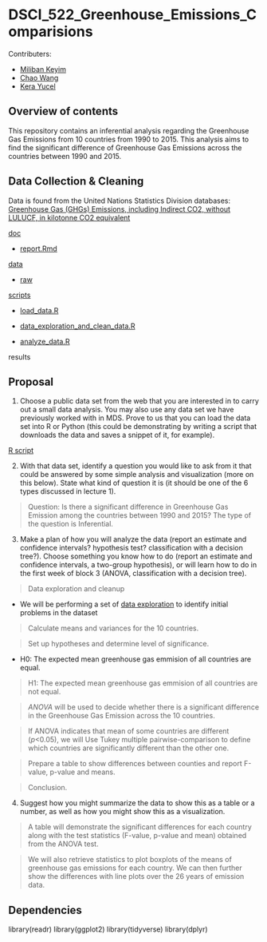 # DSCI_522_Greenhouse_Emissions_Comparisions

Contributers:
- [Miliban Keyim](https://github.com/mkeyim)
- [Chao Wang](https://github.com/chaomander2018)
- [Kera Yucel](https://github.com/K3ra-y)  

## Overview of contents

This repository contains an inferential analysis regarding the Greenhouse Gas Emissions from 10 countries from 1990 to 2015. This analysis aims to find the significant difference of Greenhouse Gas Emissions across the countries between 1990 and 2015.


## Data Collection & Cleaning

Data is found from the United Nations Statistics Division databases: [Greenhouse Gas (GHGs) Emissions, including Indirect CO2, without LULUCF, in kilotonne CO2 equivalent](http://data.un.org/Data.aspx?d=GHG&f=seriesID%3aGH2)

[doc]()

  - [report.Rmd]()

[data](https://github.com/UBC-MDS/DSCI_522_greenhouse_emissions_comparisons/tree/master/data)
  - [raw](https://github.com/mkeyim/kyoto-greenhouse-emissions/tree/master/data/raw)

[scripts](https://github.com/UBC-MDS/DSCI_522_greenhouse_emissions_comparisons/tree/master/scripts)
  - [load_data.R]()
  
  - [data_exploration_and_clean_data.R]()

  - [analyze_data.R]()

results
  

## Proposal

1. Choose a public data set from the web that you are interested in to carry out a small data analysis. You may also use any data set we have previously worked with in MDS. Prove to us that you can load the data set into R or Python (this could be demonstrating by writing a script that downloads the data and saves a snippet of it, for example).


[R script](https://github.com/UBC-MDS/DSCI_522_greenhouse_emissions_comparisons/blob/master/scripts/2018-11-14_DSCI_522_project_data_GH_Import-data.R)


2. With that data set, identify a question you would like to ask from it that could be answered by some simple analysis and visualization (more on this below). State what kind of question it is (it should be one of the 6 types discussed in lecture 1).

> Question: Is there a significant difference in Greenhouse Gas Emission among the countries between 1990 and 2015? The type of the question is Inferential.

3. Make a plan of how you will analyze the data (report an estimate and confidence intervals? hypothesis test? classification with a decision tree?). Choose something you know how to do (report an estimate and confidence intervals, a two-group hypothesis), or will learn how to do in the first week of block 3 (ANOVA, classification with a decision tree).

> Data exploration and cleanup

  * We will be performing a set of [data exploration](https://besjournals.onlinelibrary.wiley.com/doi/full/10.1111/j.2041-210X.2009.00001.x) to identify initial problems in the dataset

> Calculate means and variances for the 10 countries.

> Set up hypotheses and determine level of significance.  
 
 * H0: The expected mean greenhouse gas emmision of all countries are equal.
> H1: The expected mean greenhouse gas emmision of all countries are not equal.

> *ANOVA* will be used to decide whether there is a significant difference in the Greenhouse Gas Emission across the 10 countries.

> If ANOVA indicates that mean of some countries are different (*p*<0.05), we will Use Tukey multiple pairwise-comparison to define which countries are significantly different than the other one.

> Prepare a table to show differences between counties and report F-value, p-value and means.

> Conclusion.

4. Suggest how you might summarize the data to show this as a table or a number, as well as how you might show this as a visualization.

> A table will demonstrate the significant differences for each country along with the test statistics (F-value, p-value and mean) obtained from the ANOVA test.

> We will also retrieve statistics to plot boxplots of the means of greenhouse gas emissions for each country. We can then further show the differences with line plots over the 26 years of emission data. 

## Dependencies

library(readr)
library(ggplot2)
library(tidyverse)
library(dplyr)
